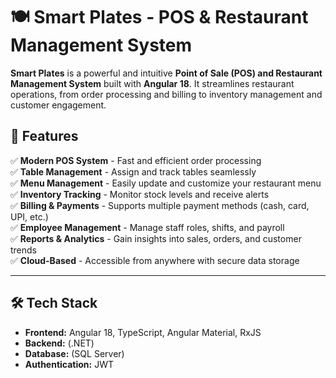 # 🍽️ Smart Plates - POS & Restaurant Management System

**Smart Plates** is a powerful and intuitive **Point of Sale (POS) and Restaurant Management System** built with **Angular 18**. It streamlines restaurant operations, from order processing and billing to inventory management and customer engagement.

## 🚀 Features

✅ **Modern POS System** - Fast and efficient order processing  
✅ **Table Management** - Assign and track tables seamlessly  
✅ **Menu Management** - Easily update and customize your restaurant menu  
✅ **Inventory Tracking** - Monitor stock levels and receive alerts  
✅ **Billing & Payments** - Supports multiple payment methods (cash, card, UPI, etc.)  
✅ **Employee Management** - Manage staff roles, shifts, and payroll  
✅ **Reports & Analytics** - Gain insights into sales, orders, and customer trends  
✅ **Cloud-Based** - Accessible from anywhere with secure data storage  

---

## 🛠️ **Tech Stack**
- **Frontend:** Angular 18, TypeScript, Angular Material, RxJS  
- **Backend:** (.NET)  
- **Database:** (SQL Server)  
- **Authentication:**  JWT  

